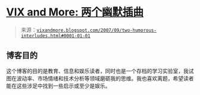 <!--yml

category: 未分类

date: 2024-05-18 18:59:37

-->

# [VIX and More: 两个幽默插曲](http://vixandmore.blogspot.com/2007/09/two-humorous-interludes.html#0001-01-01)

> 来源：[`vixandmore.blogspot.com/2007/09/two-humorous-interludes.html#0001-01-01`](http://vixandmore.blogspot.com/2007/09/two-humorous-interludes.html#0001-01-01)

## 博客目的

这个博客的目的是教育、信息和娱乐读者，同时也是一个存档的学习实验室，我试图在波动率、市场情绪和技术分析等领域磨砺我的思维。我也喜欢离题，希望读者能在这些涉足中找到一些启示或至少是娱乐。
